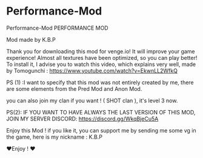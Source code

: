 # Performance-Mod

Performance-Mod
PERFORMANCE MOD

Mod made by K.B.P

Thank you for downloading this mod for venge.io! It will improve your game experience! Almost all textures have been optimized, so you can play better! To install it, I advise you to watch this video, which explains very well, made by Tomogunchi : https://www.youtube.com/watch?v=EkwnLL2WfkQ

PS (1) :I want to specify that this mod was not entirely created by me, there are some elements from the Pred Mod and Anon Mod.

you can also join my clan if you want ! ( SHOT clan ), it's level 3 now.

PS(2): IF YOU WANT TO HAVE ALWAYS THE LAST VERSION OF THIS MOD, JOIN MY SERVER DISCORD: https://discord.gg/WkqBjeCu5A

Enjoy this Mod ! if you like it, you can support me by sending me some vg in the game, here is my nickname : K.B.P

❤️Enjoy ! ❤️
